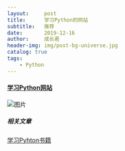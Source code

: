 ```yaml
---
layout:     post
title:      学习Python的网站
subtitle:   推荐
date:       2019-12-16
author:     成长君
header-img: img/post-bg-universe.jpg
catalog: true
tags:
    - Python
---
```




#### [学习Python网站](https://www.runoob.com/python3/python3-tutorial.html)

![图片](https://img3.doubanio.com/view/photo/m/public/p2577192140.webp)



##### 相关文章

[学习Pyhton书籍](https://mp.weixin.qq.com/s/Qq_MD64kg-KnyDJkECvFLg)